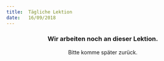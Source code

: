 ```yaml
---
title:  Tägliche Lektion
date:   16/09/2018
---
```


### <center>Wir arbeiten noch an dieser Lektion.</center>
<center>Bitte komme später zurück.</center>